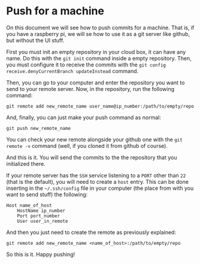 # Push for a machine
On this document we will see how to push commits for a machine.
That is, if you have a raspberry pi, we will se how to use it as a git server like github, but without the UI stuff.

First you must init an empty repository in your cloud box, it can have any name. Do this with the `git init` command inside a empty repository. Then, you must configure it to receive the commits with the `git config receive.denyCurrentBranch updateInstead` command.

Then, you can go to your computer and enter the repository you want to send to your remote server.
Now, in the repository, run the following command:

```
git remote add new_remote_name user_name@ip_number:/path/to/empty/repo
```

And, finally, you can just make your push command as normal:

```
git push new_remote_name
```

You can check your new remote alongside your github one with the `git remote -v` command (well, if you cloned it from github of course).

And this is it. You will send the commits to the the repository that you initialized there.

If your remote server has the `SSH` service listening to a `PORT` other than `22` (that is the default), you will need to create a `host` entry. This can be done inserting in the `~/.ssh/config` file in your computer (the place from with you want to send stuff) the following:

```
Host name_of_host
	HostName ip_number
	Port port_number
	User user_in_remote
```

And then you just need to create the remote as previously explained:

```
git remote add new_remote_name <name_of_host>:/path/to/empty/repo
```

So this is it. Happy pushing!


